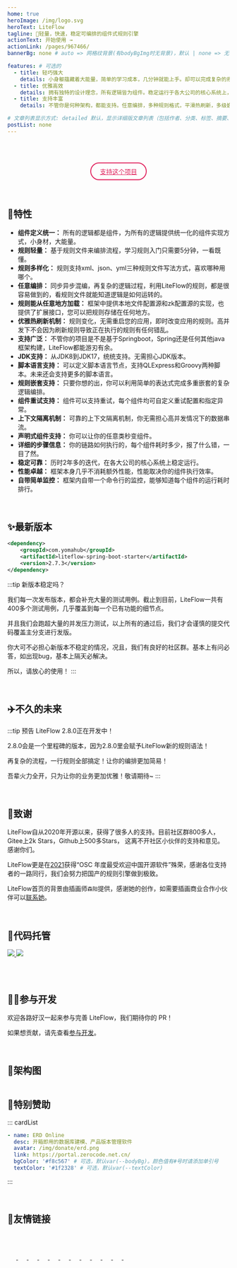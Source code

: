 ```yaml
---
home: true
heroImage: /img/logo.svg
heroText: LiteFlow
tagline: 🚀轻量，快速，稳定可编排的组件式规则引擎
actionText: 开始使用 →
actionLink: /pages/967466/ 
bannerBg: none # auto => 网格纹背景(有bodyBgImg时无背景)，默认 | none => 无 | '大图地址' | background: 自定义背景样式       提示：如发现文本颜色不适应你的背景时可以到palette.styl修改$bannerTextColor变量

features: # 可选的
  - title: 轻巧强大
    details: 小身躯蕴藏着大能量，简单的学习成本，几分钟就能上手。却可以完成复杂的规则编排。
  - title: 优雅高效
    details: 拥有独特的设计理念，所有逻辑皆为组件。稳定运行于各大公司的核心系统上，性能卓越。
  - title: 支持丰富
    details: 不管你是何种架构，都能支持。任意编排，多种规则格式，平滑热刷新，多级嵌套，外部存储扩展等等。

# 文章列表显示方式: detailed 默认，显示详细版文章列表（包括作者、分类、标签、摘要、分页等）| simple => 显示简约版文章列表（仅标题和日期）| none 不显示文章列表
postList: none
---
```


<br/><br/>

<p align="center">
  <a class="become-sponsor" href="/pages/fb599d/">支持这个项目</a>
</p>

<style>
.become-sponsor{
  padding: 8px 20px;
  display: inline-block;
  color: #E01E5A;
  border-radius: 30px;
  box-sizing: border-box;
  border: 2px solid #E01E5A;
}
</style>

<br/>

## 🍬特性
* **组件定义统一：** 所有的逻辑都是组件，为所有的逻辑提供统一化的组件实现方式，小身材，大能量。
* **规则轻量：** 基于规则文件来编排流程，学习规则入门只需要5分钟，一看既懂。
* **规则多样化：** 规则支持xml、json、yml三种规则文件写法方式，喜欢哪种用哪个。
* **任意编排：** 同步异步混编，再复杂的逻辑过程，利用LiteFlow的规则，都是很容易做到的，看规则文件就能知道逻辑是如何运转的。
* **规则能从任意地方加载：** 框架中提供本地文件配置源和zk配置源的实现，也提供了扩展接口，您可以把规则存储在任何地方。
* **优雅热刷新机制：** 规则变化，无需重启您的应用，即时改变应用的规则。高并发下不会因为刷新规则导致正在执行的规则有任何错乱。
* **支持广泛：** 不管你的项目是不是基于Springboot，Spring还是任何其他java框架构建，LiteFlow都能游刃有余。
* **JDK支持：** 从JDK8到JDK17，统统支持。无需担心JDK版本。
* **脚本语言支持：** 可以定义脚本语言节点，支持QLExpress和Groovy两种脚本。未来还会支持更多的脚本语言。
* **规则嵌套支持：** 只要你想的出，你可以利用简单的表达式完成多重嵌套的复杂逻辑编排。
* **组件重试支持：** 组件可以支持重试，每个组件均可自定义重试配置和指定异常。
* **上下文隔离机制：** 可靠的上下文隔离机制，你无需担心高并发情况下的数据串流。
* **声明式组件支持：** 你可以让你的任意类秒变组件。
* **详细的步骤信息：** 你的链路如何执行的，每个组件耗时多少，报了什么错，一目了然。
* **稳定可靠：** 历时2年多的迭代，在各大公司的核心系统上稳定运行。
* **性能卓越：** 框架本身几乎不消耗额外性能，性能取决你的组件执行效率。
* **自带简单监控：** 框架内自带一个命令行的监控，能够知道每个组件的运行耗时排行。

<br/>

## ✨最新版本

```xml
<dependency>
    <groupId>com.yomahub</groupId>
    <artifactId>liteflow-spring-boot-starter</artifactId>
    <version>2.7.3</version>
</dependency>
```

:::tip 新版本稳定吗？

我们每一次发布版本，都会补充大量的测试用例。截止到目前，LiteFlow一共有400多个测试用例，几乎覆盖到每一个已有功能的细节点。

并且我们会跑超大量的并发压力测试，以上所有的通过后，我们才会谨慎的提交代码覆盖主分支进行发版。

你大可不必担心新版本不稳定的情况，况且，我们有良好的社区群。基本上有问必答，如出现bug，基本上隔天必解决。

所以，请放心的使用！
:::

<br/>

## ✈️不久的未来

:::tip 预告
LiteFlow 2.8.0正在开发中！

2.8.0会是一个里程碑的版本，因为2.8.0里会赋予LiteFlow新的规则语法！

再复杂的流程，一行规则全部搞定！让你的编排更加简易！

吾辈火力全开，只为让你的业务更加优雅！敬请期待~
:::

<br/>

## 🎉致谢

LiteFlow自从2020年开源以来，获得了很多人的支持。目前社区群800多人，Gitee上2k Stars，Github上500多Stars， 这离不开社区小伙伴的支持和意见。感谢你们。

LiteFlow更是在[2021](https://www.oschina.net/project/top_cn_2021)获得“OSC 年度最受欢迎中国开源软件”殊荣，感谢各位支持者的一路同行，我们会努力把国产的规则引擎做到极致。

LiteFlow首页的背景由插画师`森阳`提供，感谢她的创作，如需要插画商业合作小伙伴可以<a href="mailto:sssenyang@qq.com" target="_blank">联系她</a>。

<br/>

## 🏡代码托管

<a href='https://gitee.com/dromara/liteFlow' target="_blank">
    <img class="no-zoom" src="https://img.shields.io/badge/Gitee-red?logo=gitee&logoColor=white&style=for-the-badge"/>
</a>

<a href="https://github.com/dromara/liteflow" target="_blank">
    <img class="no-zoom" src="https://img.shields.io/badge/Github-blue?logo=github&logoColor=white&style=for-the-badge"/>
</a>

<br/><br/>

## 💪🏻参与开发

欢迎各路好汉一起来参与完善 LiteFlow，我们期待你的 PR！

如果想贡献，请先查看[参与开发](/pages/ae4dd5/)。

<br/>

## 🍭架构图

<img :src="$withBase('/img/architecture.svg')" style="zoom: 120%">

<br/>

## 🌈特别赞助

::: cardList
```yaml
- name: ERD Online
  desc: 开箱即用的数据库建模、产品版本管理软件
  avatar: /img/donate/erd.png
  link: https://portal.zerocode.net.cn/
  bgColor: '#f8c567' # 可选，默认var(--bodyBg)。颜色值有#号时请添加单引号
  textColor: '#1f2328' # 可选，默认var(--textColor)

```
:::

<br/>

## 🧲友情链接
<span style="width: 150px;flex:1;text-align: left">
    <a href="https://gitee.com" target="_blank">
        <img :src="$withBase('/img/link/gitee-logo.png')" class="no-zoom" style="height:40px;max-width:150px;margin: 10px;">
    </a>
</span>
<span style="width: 150px;text-align: left">
    <a href="https://www.oschina.net" target="_blank">
        <img :src="$withBase('/img/link/oschina-logo.png')" class="no-zoom" style="height:40px;max-width:150px;margin: 10px;">
    </a>
</span>
<span style="width: 150px;text-align: left">
    <a href="https://gitee.com/dromara/TLog" target="_blank">
        <img :src="$withBase('/img/link/tlog-logo.png')" class="no-zoom" style="height:40px;max-width:150px;margin: 10px;">
    </a>
</span>
<span style="width: 150px;text-align: left">
    <a href="https://gitee.com/dromara/sa-token" target="_blank">
        <img :src="$withBase('/img/link/satoken-logo.png')" class="no-zoom" style="height:40px;max-width:150px;margin: 10px;">
    </a>
</span>
<span style="width: 150px;text-align: left">
    <a href="https://gitee.com/dromara/sureness" target="_blank">
        <img :src="$withBase('/img/link/sureness-logo.png')" class="no-zoom" style="height:40px;max-width:150px;margin: 10px;">
    </a>
</span>
<span style="width: 150px;text-align: left">
    <a href="https://gitee.com/dromara/hutool" target="_blank">
        <img :src="$withBase('/img/link/hutool-logo.png')" class="no-zoom" style="height:40px;max-width:150px;margin: 10px;">
    </a>
</span>
<span style="width: 150px;text-align: left">
    <a href="https://gitee.com/dromara/forest" target="_blank">
        <img :src="$withBase('/img/link/forest-logo.png')" class="no-zoom" style="height:40px;max-width:150px;margin: 10px;">
    </a>
</span>
<span style="width: 150px;text-align: left">
    <a href="https://gitee.com/dromara/Jpom" target="_blank">
        <img :src="$withBase('/img/link/jpom-logo.png')" class="no-zoom" style="height:40px;max-width:150px;margin: 10px;">
    </a>
</span>
<span style="width: 150px;text-align: left">
    <a href="https://gitee.com/dromara/MaxKey" target="_blank">
        <img :src="$withBase('/img/link/maxkey-logo.png')" class="no-zoom" style="height:40px;max-width:150px;margin: 10px;">
    </a>
</span>
<span style="width: 150px;text-align: left">
    <a href="https://gitee.com/dotnetchina" target="_blank">
        <img :src="$withBase('/img/link/dotnet-china-logo.png')" class="no-zoom" style="height:40px;max-width:150px;margin: 10px;">
    </a>
</span>
<span style="width: 150px;text-align: left">
    <a href="http://www.pearadmin.com/" target="_blank">
        <img :src="$withBase('/img/link/pearAdmin-logo.png')" class="no-zoom" style="height:40px;max-width:150px;margin: 10px;">
    </a>
</span>
<span style="width: 150px;text-align: left">
    <a href="https://gitee.com/dromara/easy-es/" target="_blank">
        <img :src="$withBase('/img/link/ee-logo.png')" class="no-zoom" style="height:40px;max-width:150px;margin: 10px;">
    </a>
</span>


<br/>

<!-- AD -->
<div class="wwads-cn wwads-horizontal page-wwads" data-id="129"></div>
<style>
  .page-wwads{
    width:100%!important;
    min-height: 0;
    margin: 0;
  }
  .page-wwads .wwads-img img{
    width:80px!important;
  }
  .page-wwads .wwads-poweredby{
    width: 40px;
    position: absolute;
    right: 25px;
    bottom: 3px;
  }
  .wwads-content .wwads-text, .page-wwads .wwads-text{
    height: 100%;
    padding-top: 5px;
    display: block;
  }
</style>